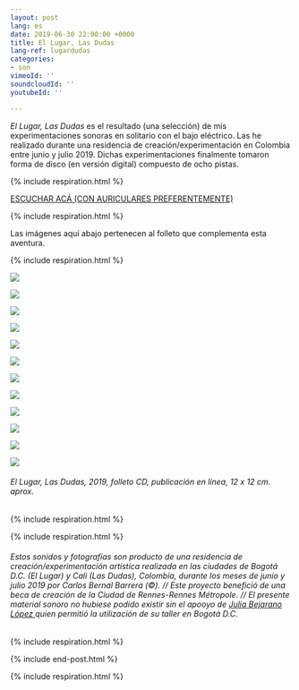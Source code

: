 ```yaml
---
layout: post
lang: es
date: 2019-06-30 22:00:00 +0000
title: El Lugar, Las Dudas
lang-ref: lugardudas
categories:
- son
vimeoId: ''
soundcloudId: ''
youtubeId: ''

---
```

_El Lugar, Las Dudas_ es el resultado (una selección) de mis experimentaciones sonoras en solitario con el bajo eléctrico. Las he realizado durante una residencia de creación/experimentación en Colombia entre junio y julio 2019. Dichas experimentaciones finalmente tomaron forma de disco (en versión digital) compuesto de ocho pistas.

{% include respiration.html %}

[ESCUCHAR ACÁ (CON AURICULARES PREFERENTEMENTE)](https://mepierdoparaver.bandcamp.com/releases)

{% include respiration.html %}

Las imágenes aquí abajo pertenecen al folleto que complementa esta aventura.

{% include respiration.html %}

![](/mepierdoparaver/imgs/le-lieu-les-doutes-book-1.jpg)

![](/mepierdoparaver/imgs/le-lieu-les-doutes-book-2.jpg)

![](/mepierdoparaver/imgs/le-lieu-les-doutes-book-3.jpg)

![](/mepierdoparaver/imgs/le-lieu-les-doutes-book-4.jpg)

![](/mepierdoparaver/imgs/le-lieu-les-doutes-book-5.jpg)

![](/mepierdoparaver/imgs/le-lieu-les-doutes-book-6.jpg)

![](/mepierdoparaver/imgs/le-lieu-les-doutes-book-7.jpg)

![](/mepierdoparaver/imgs/le-lieu-les-doutes-book-8.jpg)

![](/mepierdoparaver/imgs/le-lieu-les-doutes-book-9.jpg)

![](/mepierdoparaver/imgs/le-lieu-les-doutes-book-10.jpg)

![](/mepierdoparaver/imgs/le-lieu-les-doutes-book-11.jpg)

![](/mepierdoparaver/imgs/le-lieu-les-doutes-book-12.jpg)

###### _El Lugar, Las Dudas_, 2019, folleto CD, publicación en línea, 12 x 12 cm. aprox.

{% include respiration.html %}

{% include respiration.html %}

###### Estos sonidos y fotografías son producto de una residencia de creación/experimentación artística realizada en las ciudades de Bogotá D.C. (El Lugar) y Cali (Las Dudas), Colombia, durante los meses de junio y julio 2019 por Carlos Bernal Barrera (©). // Este proyecto benefició de una beca de creación de la Ciudad de Rennes-Rennes Métropole. // El presente material sonoro no hubiese podido existir sin el apooyo de [Julia Bejarano López ](https://vimeo.com/user39594498)quien permitió la utilización de su taller en Bogotá D.C.

{% include respiration.html %}

{% include end-post.html %}

{% include respiration.html %}
